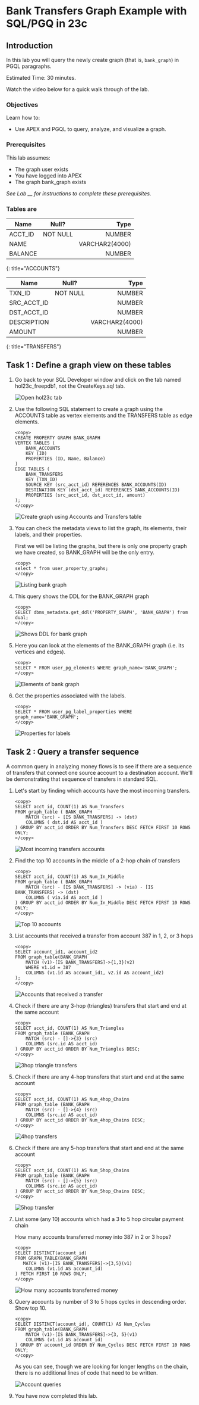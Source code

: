 # Bank Transfers Graph Example with SQL/PGQ in 23c

## Introduction

In this lab you will query the newly create graph (that is, `bank_graph`) in PGQL paragraphs.

Estimated Time: 30 minutes.

Watch the video below for a quick walk through of the lab.

<!-- update video link. Previous iteration: [](youtube:XnE1yw2k5IU) -->

### Objectives
Learn how to:
- Use APEX and PGQL to query, analyze, and visualize a graph.

### Prerequisites
This lab assumes:
- The graph user exists
- You have logged into APEX
- The graph bank_graph exists

*See Lab \_\_ for instructions to complete these prerequisites.*

### Tables are
| Name | Null? | Type |
| ------- |:--------:| --------------:|
| ACCT_ID | NOT NULL | NUMBER|
| NAME |  | VARCHAR2(4000) |
| BALANCE |  | NUMBER |
{: title="ACCOUNTS"}

| Name | Null? | Type |
| ------- |:--------:| --------------:|
| TXN_ID | NOT NULL | NUMBER|
| SRC\_ACCT\_ID |  | NUMBER |
| DST\_ACCT\_ID |  | NUMBER |
| DESCRIPTION |  | VARCHAR2(4000) |
| AMOUNT |  | NUMBER |
{: title="TRANSFERS"}

## Task 1 : Define a graph view on these tables

1. Go back to your SQL Developer window and click on the tab named hol23c_freepdb1, not the CreateKeys.sql tab.

    ![Open hol23c tab](images/sql-hol23-tab.png)


2. Use the following SQL statement to create a graph using the ACCOUNTS table as vertex elements and the TRANSFERS table as edge elements. 
    ```
    <copy>
    CREATE PROPERTY GRAPH BANK_GRAPH 
    VERTEX TABLES (
        BANK_ACCOUNTS
        KEY (ID)
        PROPERTIES (ID, Name, Balance) 
    )
    EDGE TABLES (
        BANK_TRANSFERS 
        KEY (TXN_ID) 
        SOURCE KEY (src_acct_id) REFERENCES BANK_ACCOUNTS(ID)
        DESTINATION KEY (dst_acct_id) REFERENCES BANK_ACCOUNTS(ID)
        PROPERTIES (src_acct_id, dst_acct_id, amount)
    );
    </copy>
    ```

    ![Create graph using Accounts and Transfers table](images/create-graph.png)


3. You can check the metadata views to list the graph, its elements, their labels, and their properties. 

    First we will be listing the graphs, but there is only one property graph we have created, so BANK_GRAPH will be the only entry.
    ```
    <copy>
    select * from user_property_graphs;
    </copy>
    ```

    ![Listing bank graph](images/bank-graph.png)

4. This query shows the DDL for the BANK_GRAPH graph 

    ```
    <copy>
    SELECT dbms_metadata.get_ddl('PROPERTY_GRAPH', 'BANK_GRAPH') from dual;
    </copy>
    ```
    
    ![Shows DDL for bank graph](images/ddl-bankgraph.png)


4. Here you can look at the elements of the BANK_GRAPH graph (i.e. its vertices and edges).
    ```
    <copy>
    SELECT * FROM user_pg_elements WHERE graph_name='BANK_GRAPH';
    </copy>
    ```

    ![Elements of bank graph](images/elements-bank-transfers.png)

<!-- 5. These are the labels used in the graph.
    ```
    <copy>
    select * from user_pg_labels
    where graph_name='BANK_TRANSFERS';
    </copy>
    ```

    ![Insert alt text](images/example.png) -->

6. Get the properties associated with the labels.
    ```
    <copy>
    SELECT * FROM user_pg_label_properties WHERE graph_name='BANK_GRAPH';
    </copy>
    ```

    ![Properties for labels](images/property-labels.png)

<!-- 7. 

    ```
    <copy>
    select label_name, property_name, data_type from user_pg_label_properties
    where graph_name='BANK_TRANSFERS' order by label_name;
    </copy>
    ```

    ![Insert alt text](images/example.png) -->


## Task 2 : Query a transfer sequence
A common query in analyzing money flows is to see if there are a sequence of transfers that connect one source account to a destination account. We'll be demonstrating that sequence of transfers in standard SQL.

1. Let's start by finding which accounts have the most incoming transfers.
    ```
    <copy>
    SELECT acct_id, COUNT(1) AS Num_Transfers 
    FROM graph_table ( BANK_GRAPH 
        MATCH (src) - [IS BANK_TRANSFERS] -> (dst) 
        COLUMNS ( dst.id AS acct_id )
    ) GROUP BY acct_id ORDER BY Num_Transfers DESC FETCH FIRST 10 ROWS ONLY;
    </copy>
    ```
    ![Most incoming transfers accounts](images/incoming-transfers.png)


2.  Find the top 10 accounts in the middle of a 2-hop chain of transfers
    ```
    <copy>
    SELECT acct_id, COUNT(1) AS Num_In_Middle 
    FROM graph_table ( BANK_GRAPH 
        MATCH (src) - [IS BANK_TRANSFERS] -> (via) - [IS BANK_TRANSFERS] -> (dst) 
        COLUMNS ( via.id AS acct_id )
    ) GROUP BY acct_id ORDER BY Num_In_Middle DESC FETCH FIRST 10 ROWS ONLY;
    </copy>
    ```
    ![Top 10 accounts](images/top-ten-accounts.png)


3. List accounts that received a transfer from account 387 in 1, 2, or 3 hops
    ```
    <copy>
    SELECT account_id1, account_id2 
    FROM graph_table(BANK_GRAPH
        MATCH (v1)-[IS BANK_TRANSFERS]->{1,3}(v2) 
        WHERE v1.id = 387 
        COLUMNS (v1.id AS account_id1, v2.id AS account_id2)
    );
    </copy>
    ```

    ![Accounts that received a transfer](images/transfer-accounts.png)


4. Check if there are any 3-hop (triangles) transfers that start and end at the same account
    ```
    <copy>
    SELECT acct_id, COUNT(1) AS Num_Triangles 
    FROM graph_table (BANK_GRAPH 
        MATCH (src) - []->{3} (src) 
        COLUMNS (src.id AS acct_id) 
    ) GROUP BY acct_id ORDER BY Num_Triangles DESC;
    </copy>
    ```

    ![3hop triangle transfers](images/triangles-transfer.png)

5. Check if there are any 4-hop transfers that start and end at the same account 

    ```
    <copy>
    SELECT acct_id, COUNT(1) AS Num_4hop_Chains 
    FROM graph_table (BANK_GRAPH 
        MATCH (src) - []->{4} (src) 
        COLUMNS (src.id AS acct_id) 
    ) GROUP BY acct_id ORDER BY Num_4hop_Chains DESC;
    </copy>
    ```

    ![4hop transfers](images/four-hop-transfer.png)

6. Check if there are any 5-hop transfers that start and end at the same account

    ```
    <copy>
   SELECT acct_id, COUNT(1) AS Num_5hop_Chains 
    FROM graph_table (BANK_GRAPH 
        MATCH (src) - []->{5} (src) 
        COLUMNS (src.id AS acct_id) 
    ) GROUP BY acct_id ORDER BY Num_5hop_Chains DESC;
    </copy>
    ```

    ![5hop transfer](images/five-hop-transfers.png)
    
7.  List some (any 10) accounts which had a 3 to 5 hop circular payment chain 

    How many accounts transferred money into 387 in 2 or 3 hops?
    ```
    <copy>
    SELECT DISTINCT(account_id) 
    FROM GRAPH_TABLE(BANK_GRAPH
       MATCH (v1)-[IS BANK_TRANSFERS]->{3,5}(v1)
        COLUMNS (v1.id AS account_id)  
    ) FETCH FIRST 10 ROWS ONLY;
    </copy>
    ```

    ![How many accounts transferred money](images/money-transfer-accounts.png)

8.  Query accounts by number of 3 to 5 hops cycles in descending order. Show top 10.
    ```
    <copy>
    SELECT DISTINCT(account_id), COUNT(1) AS Num_Cycles 
    FROM graph_table(BANK_GRAPH
        MATCH (v1)-[IS BANK_TRANSFERS]->{3, 5}(v1) 
        COLUMNS (v1.id AS account_id) 
    ) GROUP BY account_id ORDER BY Num_Cycles DESC FETCH FIRST 10 ROWS ONLY;
    </copy>
    ```

    As you can see, though we are looking for longer lengths on the chain, there is no additional lines of code that need to be written.

    ![Account queries](images/query-accounts.png)

9. You have now completed this lab.